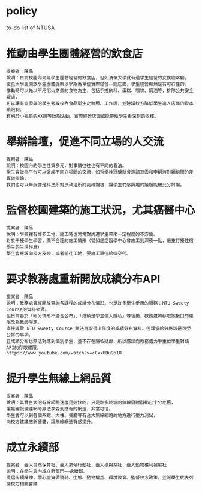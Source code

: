 # policy
to-do list of NTUSA
# 推動由學生團體經營的飲食店
	提案者：陳品
	說明：目前校園內尚無學生團體經營的飲食店，但如清華大學就有過學生經營的女僕咖啡廳，
	復旦大學更開放學生團體提案以學期為單位實際經營一間店面，學生經營顯然是有可行性的。
	推動時可以先以不用明火烹煮的食物為主，包括手搖飲料、蛋糕、咖啡、調酒等，排除公共安全疑慮，
	可以讓有意參與的學生考取校內食品衛生之執照、工作證，並建議校方降低學生進入店面的資本額限制。
	有別於小福前的XX週等短期活動，實際經營店面或能帶給學生更深刻的收穫。
	
# 舉辦論壇，促進不同立場的人交流
	提案者：陳品
	說明：校園內的學生性質多元，對事情往往也有不同的看法。
	學生會做為平台可以促成不同立場間的交流，如哲學桂冠獎就曾邀請范雲和李嗣涔對類組間的差異做辯論，
	我們也可以舉辦像是科法所對決政治所的高峰論壇，讓學生們感興趣的議題能被充分討論。

# 監督校園建築的施工狀況，尤其癌醫中心
	提案者：陳品
	說明：學校裡有許多工地，施工時也常常對周遭學生帶來一定程度的不方便。
	對於干擾學生學習，顯不合理的施工情形（譬如癌症醫學中心曾施工到深夜一點，嚴重打擾住宿學生的生活作息）
	學生會應該向校方反映，或者前往工地，要施工單位給個交代。

# 要求教務處重新開放成績分布API
	提案者：陳品
	說明：教務處曾經開放查詢各課程的成績分布情形，也是許多學生愛用的服務：NTU Sweety Course的資料來源。
	但日前基於「給分情形不適合公布」、「成績是學生個人隱私」等理由，教務處將存取該接口的權限改為教師限定。
	直接導致 NTU Sweety Course 無法再取得上年度的成績分布資料。但課堂給分應該是可受公評的事項，
	且成績分布也無法對應到個別學生，並不存在隱私疑慮，所以應該向教務處力爭重啟學生對該API的存取權限。
	https://www.youtube.com/watch?v=cCxxUDu9p18

# 提升學生無線上網品質
	提案者：陳品
	說明：其實台大的有線網路速度是夠快的，只是許多終端的無線發射器都已十分老舊，
	讓無線設備連網時無法享受到應有的網速，非常可惜。
	學生會可以到各個系館、大樓、餐廳等有台大無線網路的地方進行壓力測試，
	向校方建議應新硬體，讓無線網速有感提升。

# 成立永續部
	提案者：臺大自然保育社、臺大氣候行動社、臺大根與芽社、臺大動物權利發展社
	說明：在學生會內成立新部門——永續部。
	提倡永續精神，關心能資源消耗、生態、動物權益、環境教育。監督校方政策，並派學生代表列席校方相關會議
	

